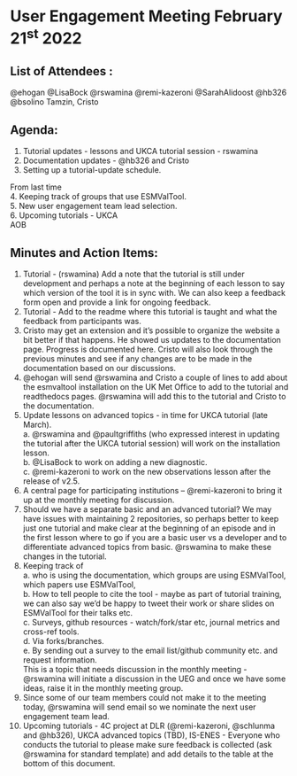 # User Engagement Meeting February 21<sup>st</sup> 2022

## List of Attendees :

@ehogan
@LisaBock
@rswamina
@remi-kazeroni
@SarahAlidoost
@hb326
@bsolino
Tamzin,
Cristo

## Agenda:
1. Tutorial updates - lessons and UKCA tutorial session - rswamina
2. Documentation updates - @hb326 and Cristo
3. Setting up a tutorial-update schedule.

From last time   
4. Keeping track of groups that use ESMValTool.  
5. New user engagement team lead selection.  
6. Upcoming tutorials - UKCA  
AOB


## Minutes and Action Items:  
1. Tutorial -  (rswamina) Add a note that the tutorial is still under development and perhaps a note at the beginning of each lesson to say which 
version of the tool it is in sync with. We can also keep a feedback form open and provide a link for ongoing feedback.
2. Tutorial - Add to the readme where this tutorial is taught and what the feedback from participants was.    
3. Cristo may get an extension and it’s possible to organize the website a bit better if that happens. He showed us updates to the documentation page.
Progress is documented here. Cristo will also look through the previous minutes and see if any changes are to be made in the documentation based on our 
discussions.
4. @ehogan will send @rswamina and Cristo a couple of lines to add about the esmvaltool installation on the UK Met Office to add to the tutorial and 
readthedocs pages. @rswamina will add this to the tutorial and Cristo to the documentation.  
5. Update lessons on advanced topics - in time for UKCA tutorial (late March).  
  a. @rswamina and @paultgriffiths (who expressed interest in updating the tutorial after the UKCA tutorial session) will work on the installation lesson.  
  b. @LisaBock to work on adding a new diagnostic.  
  c. @remi-kazeroni to work on the new observations lesson after the release of v2.5.  
6. A central page for participating institutions – @remi-kazeroni to bring it up at the monthly meeting for discussion.  
7. Should we have a separate basic and an advanced tutorial? We may have issues with maintaining 2 repositories, so perhaps better to keep just one 
tutorial and  make clear at the beginning of an episode and in the first lesson where to go if you are a basic user vs a developer and to 
differentiate advanced topics from basic. @rswamina to make these changes in the tutorial.  
8. Keeping track of   
  a. who is using the documentation, which groups are using ESMValTool, which papers use ESMValTool,  
  b. How to tell people to cite the tool - maybe as part of tutorial training, we can also say we’d be happy to tweet their work or share slides 
  on ESMValTool for their talks etc.  
  c. Surveys, github resources - watch/fork/star etc, journal metrics and cross-ref tools.  
  d. Via forks/branches.  
  e. By sending out a survey to the email list/github community etc. and request information.  
  This is a topic that needs discussion in the monthly meeting - @rswamina will initiate a discussion in the UEG and once we have some ideas, 
  raise it in the monthly meeting group.
9. Since some of our team members could not make it to the meeting today, @rswamina will send email so we nominate the next user engagement team lead.
10. Upcoming tutorials - 4C project at DLR (@remi-kazeroni, @schlunma and @hb326), UKCA advanced topics (TBD), IS-ENES - Everyone who conducts the tutorial to please make 
sure feedback is collected (ask @rswamina for standard template) and add details to the table at the bottom of this document.
